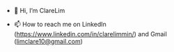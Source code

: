 - 👋 Hi, I’m ClareLim

- 📫 How to reach me on LinkedIn (https://www.linkedin.com/in/clarelimmin/) and Gmail (limclare10@gmail.com)

<!---
ClareLim/ClareLim is a ✨ special ✨ repository because its `README.md` (this file) appears on your GitHub profile.
You can click the Preview link to take a look at your changes.
--->
